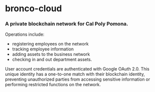 # bronco-cloud

### A private blockchain network for Cal Poly Pomona.

Operations include:
- registering employees on the network
- tracking employee information
- adding assets to the business network
- checking in and out department assets.

User account credentials are authenticated with Google OAuth 2.0. This unique identity has a one-to-one match with their blockchain identity, preventing unauthorized parties from accessing sensitive information or performing restricted functions on the network.
